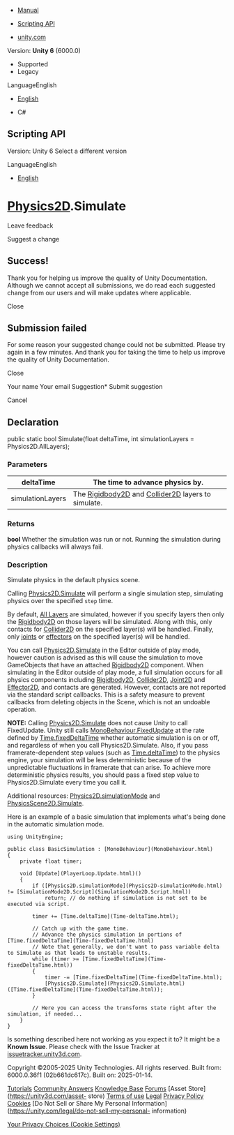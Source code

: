 [ ]()

  * [Manual](../Manual/index.html)
  * [Scripting API](../ScriptReference/index.html)

  * [unity.com](https://unity.com/)

Version: **Unity 6** (6000.0)

  * Supported
  * Legacy

LanguageEnglish

  * [English]()

  * C#

[ ](https://docs.unity3d.com)

## Scripting API

Version: Unity 6 Select a different version

LanguageEnglish

  * [English]()

#  [Physics2D](Physics2D.html).Simulate

Leave feedback

Suggest a change

## Success!

Thank you for helping us improve the quality of Unity Documentation. Although
we cannot accept all submissions, we do read each suggested change from our
users and will make updates where applicable.

Close

## Submission failed

For some reason your suggested change could not be submitted. Please <a>try
again</a> in a few minutes. And thank you for taking the time to help us
improve the quality of Unity Documentation.

Close

Your name Your email Suggestion* Submit suggestion

Cancel

[ ]()

## Declaration

public static bool Simulate(float deltaTime, int simulationLayers =
Physics2D.AllLayers);

### Parameters

deltaTime | The time to advance physics by.  
---|---  
simulationLayers | The [Rigidbody2D](Rigidbody2D.html) and [Collider2D](Collider2D.html) layers to simulate.  
  
### Returns

**bool** Whether the simulation was run or not. Running the simulation during
physics callbacks will always fail.

### Description

Simulate physics in the default physics scene.

Calling [Physics2D.Simulate](Physics2D.Simulate.html) will perform a single
simulation step, simulating physics over the specified `step` time.  
  
By default, [All Layers](Physics2D.AllLayers.html) are simulated, however if
you specify layers then only the [Rigidbody2D](Rigidbody2D.html) on those
layers will be simulated. Along with this, only contacts for
[Collider2D](Collider2D.html) on the specified layer(s) will be handled.
Finally, only [joints](Joint2D.html) or [effectors](Effector2D.html) on the
specified layer(s) will be handled.  
  
You can call [Physics2D.Simulate](Physics2D.Simulate.html) in the Editor
outside of play mode, however caution is advised as this will cause the
simulation to move GameObjects that have an attached
[Rigidbody2D](Rigidbody2D.html) component. When simulating in the Editor
outside of play mode, a full simulation occurs for all physics components
including [Rigidbody2D](Rigidbody2D.html), [Collider2D](Collider2D.html),
[Joint2D](Joint2D.html) and [Effector2D](Effector2D.html), and contacts are
generated. However, contacts are not reported via the standard script
callbacks. This is a safety measure to prevent callbacks from deleting objects
in the Scene, which is not an undoable operation.  
  
**NOTE:** Calling [Physics2D.Simulate](Physics2D.Simulate.html) does not cause
Unity to call FixedUpdate. Unity still calls
[MonoBehaviour.FixedUpdate](MonoBehaviour.FixedUpdate.html) at the rate
defined by [Time.fixedDeltaTime](Time-fixedDeltaTime.html) whether automatic
simulation is on or off, and regardless of when you call Physics2D.Simulate.
Also, if you pass framerate-dependent step values (such as
[Time.deltaTime](Time-deltaTime.html)) to the physics engine, your simulation
will be less deterministic because of the unpredictable fluctuations in
framerate that can arise. To achieve more deterministic physics results, you
should pass a fixed step value to Physics2D.Simulate every time you call it.  
  
Additional resources:
[Physics2D.simulationMode](Physics2D-simulationMode.html) and
[PhysicsScene2D.Simulate](PhysicsScene2D.Simulate.html).  
  
Here is an example of a basic simulation that implements what's being done in
the automatic simulation mode.

    
    
    using UnityEngine;  
      
    public class BasicSimulation : [MonoBehaviour](MonoBehaviour.html)
    {
        private float timer;  
      
        void [Update](PlayerLoop.Update.html)()
        {
            if ([Physics2D.simulationMode](Physics2D-simulationMode.html) != [SimulationMode2D.Script](SimulationMode2D.Script.html))
                return; // do nothing if simulation is not set to be executed via script.  
      
            timer += [Time.deltaTime](Time-deltaTime.html);  
      
            // Catch up with the game time.
            // Advance the physics simulation in portions of [Time.fixedDeltaTime](Time-fixedDeltaTime.html)
            // Note that generally, we don't want to pass variable delta to Simulate as that leads to unstable results.
            while (timer >= [Time.fixedDeltaTime](Time-fixedDeltaTime.html))
            {
                timer -= [Time.fixedDeltaTime](Time-fixedDeltaTime.html);
                [Physics2D.Simulate](Physics2D.Simulate.html)([Time.fixedDeltaTime](Time-fixedDeltaTime.html));
            }  
      
            // Here you can access the transforms state right after the simulation, if needed...
        }
    }
    

Is something described here not working as you expect it to? It might be a
**Known Issue**. Please check with the Issue Tracker at
[issuetracker.unity3d.com](https://issuetracker.unity3d.com).

Copyright ©2005-2025 Unity Technologies. All rights reserved. Built from:
6000.0.36f1 (02b661dc617c). Built on: 2025-01-14.

[Tutorials](https://unity3d.com/learn) [Community
Answers](https://answers.unity3d.com) [Knowledge
Base](https://support.unity3d.com/hc/en-us)
[Forums](https://forum.unity3d.com) [Asset Store](https://unity3d.com/asset-
store) [Terms of use](https://docs.unity3d.com/Manual/TermsOfUse.html)
[Legal](https://unity.com/legal) [Privacy
Policy](https://unity.com/legal/privacy-policy)
[Cookies](https://unity.com/legal/cookie-policy) [Do Not Sell or Share My
Personal Information](https://unity.com/legal/do-not-sell-my-personal-
information)

[Your Privacy Choices (Cookie Settings)](javascript:void\(0\);)

